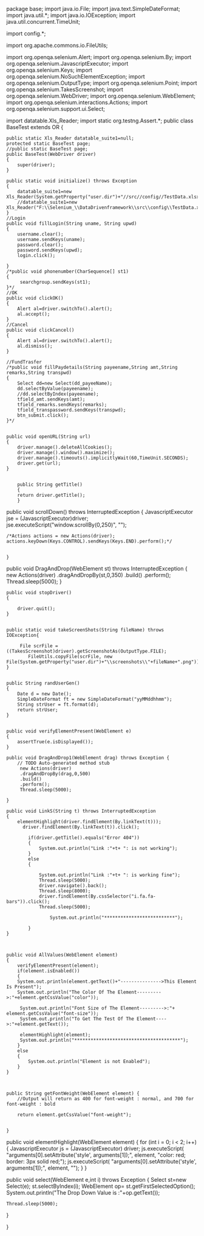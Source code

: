  package base;
import java.io.File;
import java.text.SimpleDateFormat;
import java.util.*;
import java.io.IOException;
import java.util.concurrent.TimeUnit;

import config.*;

import org.apache.commons.io.FileUtils;

import org.openqa.selenium.Alert;
import org.openqa.selenium.By;
import org.openqa.selenium.JavascriptExecutor;
import org.openqa.selenium.Keys;
import org.openqa.selenium.NoSuchElementException;
import org.openqa.selenium.OutputType;
import org.openqa.selenium.Point;
import org.openqa.selenium.TakesScreenshot;
import org.openqa.selenium.WebDriver;
import org.openqa.selenium.WebElement;
import org.openqa.selenium.interactions.Actions;
import org.openqa.selenium.support.ui.Select;

import datatable.Xls_Reader;
import static org.testng.Assert.*;
public class BaseTest extends OR 
{
		
	public static Xls_Reader datatable_suite1=null;
	protected static BaseTest page;
	//public static BaseTest page;
	public BaseTest(WebDriver driver)
	{
		super(driver);
	}
	
	public static void initialize() throws Exception
	{
		datatable_suite1=new Xls_Reader(System.getProperty("user.dir")+"//src//config//TestData.xlsx");
		//datatable_suite1=new Xls_Reader("F:\\Selenium_\\DataDrivenframework\\src\\config\\TestData.xlsx");
	}
	//Login
	public void fillLogin(String uname, String upwd)
	{
		username.clear();
		username.sendKeys(uname);
		password.clear();
		password.sendKeys(upwd);
		login.click();
		
	}
	/*public void phonenumber(CharSequence[] st1)
	{
		 searchgroup.sendKeys(st1);
	}*/
	//OK
	public void clickOK()
	{
		Alert al=driver.switchTo().alert();
		al.accept();
	}
	//Cancel
	public void clickCancel()
	{
		Alert al=driver.switchTo().alert();
		al.dismiss();
	}
	
	//FundTrasfer
	/*public void fillPaydetails(String payeename,String amt,String remarks,String transpwd)
	{
		Select dd=new Select(dd_payeeName);
		dd.selectByValue(payeename);
		//dd.selectByIndex(payeename);
		tfield_amt.sendKeys(amt);
		tfield_remarks.sendKeys(remarks);
		tfield_transpassword.sendKeys(transpwd);
		btn_submit.click();
	}*/
	
	
	public void openURL(String url)
	{
		driver.manage().deleteAllCookies();
		driver.manage().window().maximize();
		driver.manage().timeouts().implicitlyWait(60,TimeUnit.SECONDS);  
		driver.get(url);
	}
			

		public String getTitle()
		{
		return driver.getTitle();
		}

		
public void scrollDown() throws InterruptedException
{
	JavascriptExecutor jse = (JavascriptExecutor)driver;
    jse.executeScript("window.scrollBy(0,250)", "");
    
   
           
    
    /*Actions actions = new Actions(driver);
    actions.keyDown(Keys.CONTROL).sendKeys(Keys.END).perform();*/
    
    
    }


public void DragAndDrop(WebElement st) throws InterruptedException
{
	 new Actions(driver)
     .dragAndDropBy(st,0,350)
     .build()
     .perform();
     Thread.sleep(5000);
}
		

		
	
	public void stopDriver()
	{
		
		driver.quit();
	}
	
		
	public static void takeScreenShots(String fileName) throws IOException{
		
		 File scrFile = ((TakesScreenshot)driver).getScreenshotAs(OutputType.FILE);
	        FileUtils.copyFile(scrFile, new File(System.getProperty("user.dir")+"\\screenshots\\"+fileName+".png"));
	}
	

	public String randUserGen() 
	{
		Date d = new Date();
		SimpleDateFormat ft = new SimpleDateFormat("yyMMddhhmm");
		String strUser = ft.format(d);
		return strUser;
	}
		
	
	public void verifyElementPresent(WebElement e)
	{
		assertTrue(e.isDisplayed());
	}

	public void DragAndDrop1(WebElement drag) throws Exception {
		// TODO Auto-generated method stub
		 new Actions(driver)
	     .dragAndDropBy(drag,0,500)
	     .build()
	     .perform();
	     Thread.sleep(5000);
		
	}
	
	public void LinkS(String t) throws InterruptedException
	{
		elementHighlight(driver.findElement(By.linkText(t)));
		  driver.findElement(By.linkText(t)).click();
		  
			if(driver.getTitle().equals("Error 404"))
			{
				System.out.println("Link :"+t+ ": is not working");
			}
			else
			{
				
				System.out.println("Link :"+t+ ": is working fine");
				Thread.sleep(5000);
				driver.navigate().back();
				Thread.sleep(8000);
				driver.findElement(By.cssSelector("i.fa.fa-bars")).click();
				Thread.sleep(5000);
				
					System.out.println("**************************");
				
			}
	}
	
	
	
	public void AllValues(WebElement element)
	{
		verifyElementPresent(element);
		if(element.isEnabled())
		{
		System.out.println(element.getText()+"--------------->This Element Is Present");
		System.out.println("The Color Of The Element--------->:"+element.getCssValue("color"));
		
		 System.out.println("Font Size of The Element--------->:"+ element.getCssValue("font-size"));
		 System.out.println("To Get The Test Of The Element---->:"+element.getText());
		 
		 elementHighlight(element);
		 System.out.println("***************************************");	
		}
		else
		{
			System.out.println("Element is not Enabled");
		}
	}
	
	
	
	public String getFontWeight(WebElement element) {
		//Output will return as 400 for font-weight : normal, and 700 for font-weight : bold
		
		return element.getCssValue("font-weight");
		
		 
	}
	


public void elementHighlight(WebElement element) {
		for (int i = 0; i < 2; i++) {
			JavascriptExecutor js = (JavascriptExecutor) driver;
			js.executeScript(
					"arguments[0].setAttribute('style', arguments[1]);",
					element, "color: red; border: 3px solid red;");
			js.executeScript(
					"arguments[0].setAttribute('style', arguments[1]);",
					element, "");
		}
	}

public void select(WebElement e,int i) throws Exception
{
	 Select st=new Select(e);
	 st.selectByIndex(i);
	 WebElement op= st.getFirstSelectedOption();
	 System.out.println("The Drop Down Value is :"+op.getText());
	
	Thread.sleep(5000);
}




}
	

